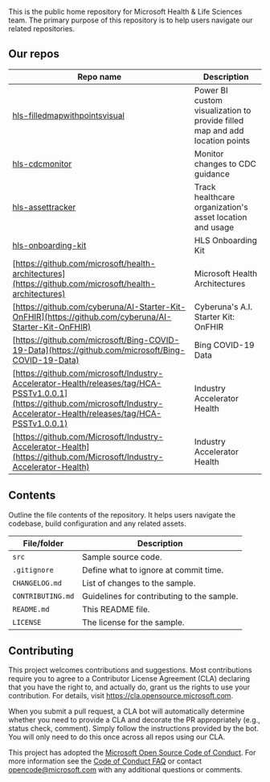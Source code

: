 This is the public home repository for Microsoft Health & Life Sciences team. The primary purpose of this repository is to help users navigate our related repositories.

## Our repos
| Repo name         | Description                                |
|-------------------|--------------------------------------------|
| [hls-filledmapwithpointsvisual](https://github.com/microsoft/hls-filledmapwithpointsvisual) | Power BI custom visualization to provide filled map and add location points |
| [hls-cdcmonitor](https://github.com/microsoft/hls-cdcmonitor) | Monitor changes to CDC guidance |
| [hls-assettracker](https://github.com/microsoft/hls-assettracker) | Track healthcare organization's asset location and usage |
| [hls-onboarding-kit](https://github.com/microsoft/hls-onboarding-kit) | HLS Onboarding Kit |
| [https://github.com/microsoft/health-architectures](https://github.com/microsoft/health-architectures) | Microsoft Health Architectures |
| [https://github.com/cyberuna/AI-Starter-Kit-OnFHIR](https://github.com/cyberuna/AI-Starter-Kit-OnFHIR) | Cyberuna's A.I. Starter Kit: OnFHIR |
| [https://github.com/microsoft/Bing-COVID-19-Data](https://github.com/microsoft/Bing-COVID-19-Data) | Bing COVID-19 Data |
| [https://github.com/microsoft/Industry-Accelerator-Health/releases/tag/HCA-PSSTv1.0.0.1](https://github.com/microsoft/Industry-Accelerator-Health/releases/tag/HCA-PSSTv1.0.0.1) | Industry Accelerator Health |
| [https://github.com/Microsoft/Industry-Accelerator-Health](https://github.com/Microsoft/Industry-Accelerator-Health) | Industry Accelerator Health |


## Contents

Outline the file contents of the repository. It helps users navigate the codebase, build configuration and any related assets.

| File/folder       | Description                                |
|-------------------|--------------------------------------------|
| `src`             | Sample source code.                        |
| `.gitignore`      | Define what to ignore at commit time.      |
| `CHANGELOG.md`    | List of changes to the sample.             |
| `CONTRIBUTING.md` | Guidelines for contributing to the sample. |
| `README.md`       | This README file.                          |
| `LICENSE`         | The license for the sample.                |

## Contributing

This project welcomes contributions and suggestions.  Most contributions require you to agree to a
Contributor License Agreement (CLA) declaring that you have the right to, and actually do, grant us
the rights to use your contribution. For details, visit https://cla.opensource.microsoft.com.

When you submit a pull request, a CLA bot will automatically determine whether you need to provide
a CLA and decorate the PR appropriately (e.g., status check, comment). Simply follow the instructions
provided by the bot. You will only need to do this once across all repos using our CLA.

This project has adopted the [Microsoft Open Source Code of Conduct](https://opensource.microsoft.com/codeofconduct/).
For more information see the [Code of Conduct FAQ](https://opensource.microsoft.com/codeofconduct/faq/) or
contact [opencode@microsoft.com](mailto:opencode@microsoft.com) with any additional questions or comments.
